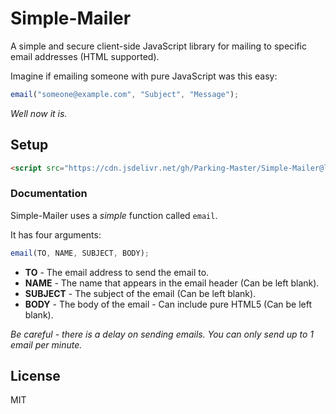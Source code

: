 # Simple-Mailer
A simple and secure client-side JavaScript library for mailing to specific email addresses (HTML supported).

Imagine if emailing someone with pure JavaScript was this easy:
```javascript
email("someone@example.com", "Subject", "Message");
```
_Well now it is._

## Setup
```html
<script src="https://cdn.jsdelivr.net/gh/Parking-Master/Simple-Mailer@latest/mailer.min.js"></script>
```

### Documentation
Simple-Mailer uses a _simple_ function called `email`.

It has four arguments:
```javascript
email(TO, NAME, SUBJECT, BODY);
```

  - **TO** \- The email address to send the email to.
  - **NAME** \- The name that appears in the email header (Can be left blank).
  - **SUBJECT** \- The subject of the email (Can be left blank).
  - **BODY** \- The body of the email \- Can include pure HTML5 (Can be left blank).

_Be careful - there is a delay on sending emails. You can only send up to 1 email per minute._

## License
MIT

